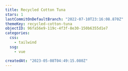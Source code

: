 ```yaml
---
title: Recycled Cotton Tuna
stars: 1
lastCommitOnDefaultBranch: "2022-07-10T23:16:08.870Z"
themeKey: recycled-cotton-tuna
objectID: 96fa56e9-119c-4f3f-8e30-150b6355d1e7
categories:
  css:
    - tailwind
  ssg:
    - vue

createdAt: "2023-05-08T04:49:15.080Z"
---
```


